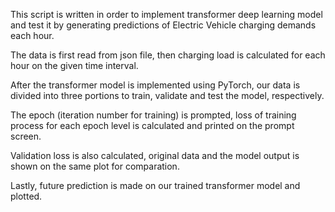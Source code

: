 This script is written in order to implement transformer deep learning model and test it by generating predictions of Electric Vehicle charging demands each hour.

The data is first read from json file, then charging load is calculated for each hour on the given time interval.

After the transformer model is implemented using PyTorch, our data is divided into three portions to train, validate and test the model, respectively.

The epoch (iteration number for training) is prompted, loss of training process for each epoch level is calculated and printed on the prompt screen.

Validation loss is also calculated, original data and the model output is shown on the same plot for comparation.

Lastly, future prediction is made on our trained transformer model and plotted.
